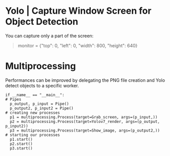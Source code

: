 # Yolo | Capture Window Screen for Object Detection
You can capture only a part of the screen:
> monitor = {"top": 0, "left": 0, "width": 800, "height": 640}

# Multiprocessing
Performances can be improved by delegating the PNG file creation and Yolo detect objects to a specific worker.

    if __name__ == "__main__":
    # Pipes
      p_output, p_input = Pipe()
      p_output2, p_input2 = Pipe()
    # creating new processes
      p1 = multiprocessing.Process(target=Grab_screen, args=(p_input,))
      p2 = multiprocessing.Process(target=Yolov7_render, args=(p_output, p_input2))
      p3 = multiprocessing.Process(target=Show_image, args=(p_output2,))
    # starting our processes
      p1.start()
      p2.start()
      p3.start()
